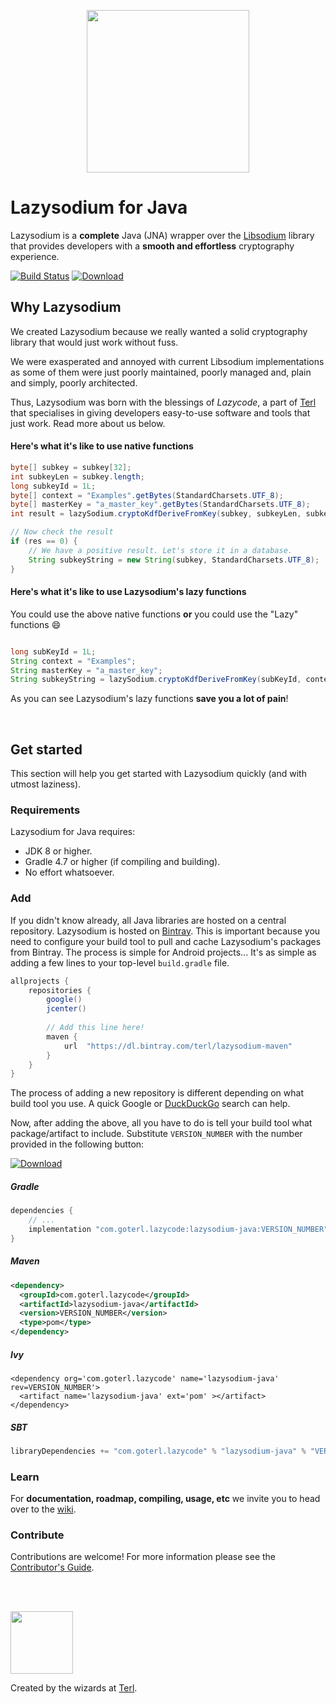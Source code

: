 <p align="center"><img width="260" style="float: center;" style="display: inline;" src="https://filedn.com/lssh2fV92SE8dRT5CWJvvSy/lazysodium-plain.png" /></p>


# Lazysodium for Java

Lazysodium is a **complete** Java (JNA) wrapper over the [Libsodium](https://github.com/jedisct1/libsodium) library that provides developers with a **smooth and effortless** cryptography experience.


[![Build Status](https://semaphoreci.com/api/v1/terl/lazysodium-java/branches/master/badge.svg)](https://semaphoreci.com/terl/lazysodium-java)
[![Download](https://api.bintray.com/packages/terl/lazysodium-maven/lazysodium-java/images/download.svg) ](https://bintray.com/terl/lazysodium-maven/lazysodium-java/_latestVersion)

## Why Lazysodium
We created Lazysodium because we really wanted a solid cryptography library that would just work without fuss.

We were exasperated and annoyed with current Libsodium implementations as some of them were just poorly maintained, poorly managed and, plain and simply, poorly architected.

Thus, Lazysodium was born with the blessings of *Lazycode*, a part of [Terl](https://terl.co) that specialises in giving developers easy-to-use software and tools that just work. Read more about us below.

#### Here's what it's like to use native functions

```java
byte[] subkey = subkey[32];
int subkeyLen = subkey.length;
long subkeyId = 1L;
byte[] context = "Examples".getBytes(StandardCharsets.UTF_8);
byte[] masterKey = "a_master_key".getBytes(StandardCharsets.UTF_8);
int result = lazySodium.cryptoKdfDeriveFromKey(subkey, subkeyLen, subkeyId, context, masterKey);

// Now check the result
if (res == 0) {
    // We have a positive result. Let's store it in a database.
    String subkeyString = new String(subkey, StandardCharsets.UTF_8);
}
```

#### Here's what it's like to use Lazysodium's lazy functions
You could use the above native functions **or** you could use the "Lazy" functions 😄
 
```java

long subKeyId = 1L;
String context = "Examples";
String masterKey = "a_master_key";
String subkeyString = lazySodium.cryptoKdfDeriveFromKey(subKeyId, context, masterKey);
```

As you can see Lazysodium's lazy functions **save you a lot of pain**!


<br>

## Get started

This section will help you get started with Lazysodium quickly (and with utmost laziness).

### Requirements
Lazysodium for Java requires:

* JDK 8 or higher.
* Gradle 4.7 or higher (if compiling and building).
* No effort whatsoever.


### Add 
If you didn't know already, all Java libraries are hosted on a central repository. Lazysodium is hosted on [Bintray](https://bintray.com/terl/lazysodium-maven). This is important because you need to configure your build tool to pull and cache Lazysodium's packages from Bintray. The process is simple for Android projects... It's as simple as adding a few lines to your top-level `build.gradle` file.

```groovy
allprojects {
    repositories {
        google()
        jcenter()
        
        // Add this line here!
        maven {
            url  "https://dl.bintray.com/terl/lazysodium-maven"
        }
    }
}
```

The process of adding a new repository is different depending on what build tool you use. A quick Google or [DuckDuckGo](https://duckduckgo.com/?q=adding+a+repository+to+gradle+or+maven+or+sbt&t=hg&ia=qa) search can help.


Now, after adding the above, all you have to do is tell your build tool what package/artifact to include. Substitute `VERSION_NUMBER` with the number provided in the following button:

[![Download](https://api.bintray.com/packages/terl/lazysodium-maven/lazysodium-java/images/download.svg) ](https://bintray.com/terl/lazysodium-maven/lazysodium-java/_latestVersion)




##### Gradle

```groovy
dependencies {
    // ...
    implementation "com.goterl.lazycode:lazysodium-java:VERSION_NUMBER"
}
```

##### Maven

```xml
<dependency>
  <groupId>com.goterl.lazycode</groupId>
  <artifactId>lazysodium-java</artifactId>
  <version>VERSION_NUMBER</version>
  <type>pom</type>
</dependency>
```

##### Ivy

```
<dependency org='com.goterl.lazycode' name='lazysodium-java' rev=VERSION_NUMBER'>
  <artifact name='lazysodium-java' ext='pom' ></artifact>
</dependency>
```


##### SBT

```sbt
libraryDependencies += "com.goterl.lazycode" % "lazysodium-java" % "VERSION_NUMBER"
```

### Learn
For **documentation, roadmap, compiling, usage, etc** we invite you to head over to the [wiki](https://github.com/terl/lazysodium-java/wiki).


### Contribute
Contributions are welcome! For more information please see the [Contributor's Guide](https://github.com/terl/lazysodium-java/wiki/Contributor%27s-Guide).

<br>
<br>

<a href="https://terl.co"><img width="100" style="float: left: display: inline;" src="https://filedn.com/lssh2fV92SE8dRT5CWJvvSy/terl_slant.png" /></a>

Created by the wizards at [Terl](https://terl.co).

